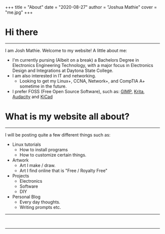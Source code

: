 +++
title = "About"
date = "2020-08-27"
author = "Joshua Mathie"
cover = "me.jpg"
+++

# Hi there
----

I am Josh Mathie. Welcome to my website! A little about me:
- I'm currently pursing (Albeit on a break) a Bachelors Degree in Electronics
  Engineering Technology, with a major focus in Electronics Design and
  Integrations at Daytona State College.
- I am also interested in IT and networking.
  - Looking to get my Linux+, CCNA, Network+, and CompTIA A+ sometime in the
    future.  
- I prefer FOSS (Free Open Source Software), such as:
[GIMP](https://www.gimp.org/), [Krita](https://krita.org/en/),
[Audacity](https://www.audacityteam.org/) and [KiCad](https://kicad-pcb.org/)

# What is my website all about?
----

I will be posting quite a few different things such as:
- Linux tutorials
  - How to install programs
  - How to customize certain things.
- Artwork
  - Art I make / draw.
  - Art I find online that is "Free / Royalty Free"
- Projects
  - Electronics
  - Software
  - DIY
- Personal Blog
  - Every day thoughts.
  - Writing prompts etc. 

----

&nbsp;
&nbsp;
&nbsp;

-----

